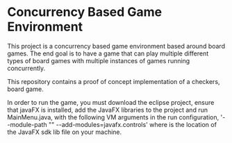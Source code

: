 # Concurrency Based Game Environment

This project is a concurrency based game environment based around board games. The end goal is to have a game that can play multiple different types of board games with multiple instances of games running concurrently.

This repository contains a proof of concept implementation of a checkers, board game.

In order to run the game, you must download the eclipse project, ensure that javaFX is installed, add the JavaFX libraries to the project and run MainMenu.java, with the following VM arguments in the run configuration, '--module-path "<JavaFX path>" --add-modules=javafx.controls' where <JavaFX path> is the location of the JavaFX sdk lib file on your machine.
